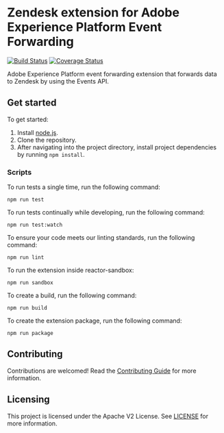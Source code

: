 # Zendesk extension for Adobe Experience Platform Event Forwarding

[![Build Status](https://img.shields.io/github/actions/workflow/status/adobe/reactor-extension-zendesk-edge/node.js.yml?style=flat)](https://github.com/adobe/reactor-extension-zendesk-edge/actions)
[![Coverage Status](https://coveralls.io/repos/github/adobe/reactor-extension-zendesk-edge/badge.svg?branch=main)](https://coveralls.io/github/adobe/reactor-extension-zendesk-edge?branch=main)

Adobe Experience Platform event forwarding extension that forwards data to Zendesk by using the Events API.

## Get started

To get started:

1. Install [node.js](https://nodejs.org/).
2. Clone the repository.
3. After navigating into the project directory, install project dependencies by running `npm install`.

### Scripts

To run tests a single time, run the following command:

`npm run test`

To run tests continually while developing, run the following command:

`npm run test:watch`

To ensure your code meets our linting standards, run the following command:

`npm run lint`

To run the extension inside reactor-sandbox:

`npm run sandbox`

To create a build, run the following command:

`npm run build`

To create the extension package, run the following command:

`npm run package`

## Contributing

Contributions are welcomed! Read the [Contributing Guide](./.github/CONTRIBUTING.md) for more information.

## Licensing

This project is licensed under the Apache V2 License. See [LICENSE](LICENSE) for more information.
